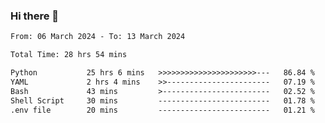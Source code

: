 ### Hi there 👋

<!--
**ututono/ututono** is a ✨ _special_ ✨ repository because its `README.md` (this file) appears on your GitHub profile.

Here are some ideas to get you started:

- 🔭 I’m currently working on ...
- 🌱 I’m currently learning ...
- 👯 I’m looking to collaborate on ...
- 🤔 I’m looking for help with ...
- 💬 Ask me about ...
- 📫 How to reach me: ...
- 😄 Pronouns: ...
- ⚡ Fun fact: ...
-->



<!--START_SECTION:waka-->

```txt
From: 06 March 2024 - To: 13 March 2024

Total Time: 28 hrs 54 mins

Python           25 hrs 6 mins   >>>>>>>>>>>>>>>>>>>>>>---   86.84 %
YAML             2 hrs 4 mins    >>-----------------------   07.19 %
Bash             43 mins         >------------------------   02.52 %
Shell Script     30 mins         -------------------------   01.78 %
.env file        20 mins         -------------------------   01.21 %
```

<!--END_SECTION:waka-->
